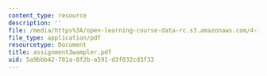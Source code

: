 ```yaml
---
content_type: resource
description: ''
file: /media/https%3A/open-learning-course-data-rc.s3.amazonaws.com/4-125a-architecture-studio-building-in-landscapes-fall-2005/5a9bbb42701a8f2ba591d3f032cd3f33_assignment3wampler.pdf
file_type: application/pdf
resourcetype: Document
title: assignment3wampler.pdf
uid: 5a9bbb42-701a-8f2b-a591-d3f032cd3f33
---
```

